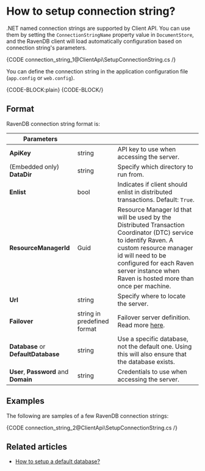 # How to setup connection string?

.NET named connection strings are supported by Client API. You can use them by setting the `ConnectionStringName` property value in `DocumentStore`, and the RavenDB client will load automatically configuration based on connection string's parameters.

{CODE connection_string_1@ClientApi\SetupConnectionString.cs /}

You can define the connection string in the application configuration file (`app.config` or `web.config`).

{CODE-BLOCK:plain}
<connectionStrings>
    <add name="Local" connectionString="DataDir = ~\Data"/>
    <add name="Server" connectionString="Url = http://localhost:8080"/>
    <add name="Secure" connectionString="Url = http://localhost:8080;user=beam;password=up;ResourceManagerId=d5723e19-92ad-4531-adad-8611e6e05c8a"/>
</connectionStrings>
{CODE-BLOCK/}

## Format

RavenDB connection string format is:

| Parameters | | |
| ------------- | ------------- | ----- |
| **ApiKey** | string | API key to use when accessing the server. |
| (Embedded only) **DataDir** | string | Specify which directory to run from. |
| **Enlist** | bool | Indicates if client should enlist in distributed transactions. Default: `True`. |
| **ResourceManagerId** | Guid | Resource Manager Id that will be used by the Distributed Transaction Coordinator (DTC) service to identify Raven. A custom resource manager id will need to be configured for each Raven server instance when Raven is hosted more than once per machine. |
| **Url** | string | Specify where to locate the server. |
| **Failover** | string in predefined format | Failover server definition. Read more [here](../client-api/bundles/how-client-integrates-with-replication-bundle#failover-servers). |
| **Database** or **DefaultDatabase** | string | Use a specific database, not the default one. Using this will also ensure that the database exists. |
| **User**, **Password** and **Domain** | string | Credentials to use when accessing the server. |

## Examples

The following are samples of a few RavenDB connection strings:

{CODE connection_string_2@ClientApi\SetupConnectionString.cs /}

## Related articles

- [How to setup a default database?](./setting-up-default-database)